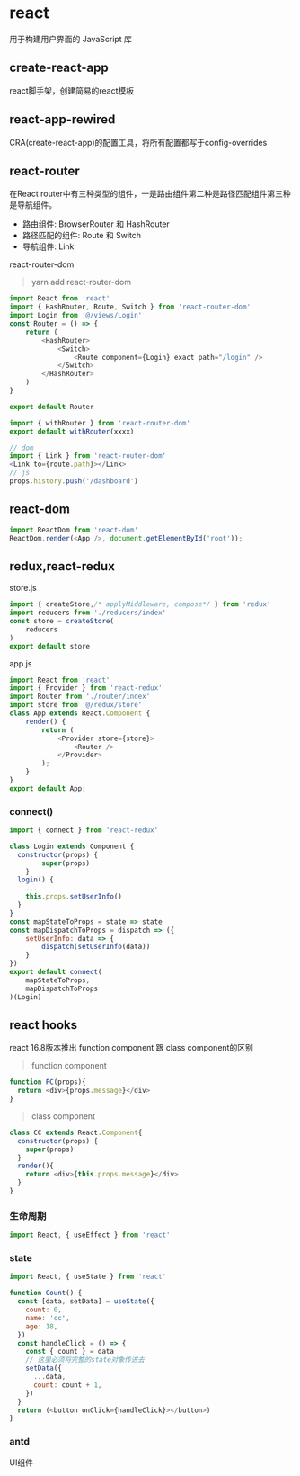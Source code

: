 # react
用于构建用户界面的 JavaScript 库
## create-react-app
react脚手架，创建简易的react模板

## react-app-rewired
CRA(create-react-app)的配置工具，将所有配置都写于config-overrides

## react-router
在React router中有三种类型的组件，一是路由组件第二种是路径匹配组件第三种是导航组件。
- 路由组件: BrowserRouter 和 HashRouter
- 路径匹配的组件: Route 和 Switch 
- 导航组件: Link

react-router-dom
> yarn add react-router-dom

```js
import React from 'react'
import { HashRouter, Route, Switch } from 'react-router-dom'
import Login from '@/views/Login'
const Router = () => {
	return (
		<HashRouter>
			<Switch>
				<Route component={Login} exact path="/login" />
			</Switch>
		</HashRouter>
	)
}

export default Router
```

```js
import { withRouter } from 'react-router-dom' 
export default withRouter(xxxx)

// dom
import { Link } from 'react-router-dom'
<Link to={route.path}></Link>
// js
props.history.push('/dashboard')
```


## react-dom
```js
import ReactDom from 'react-dom'
ReactDom.render(<App />, document.getElementById('root'));
```

## redux,react-redux
store.js
```js
import { createStore,/* applyMiddleware, compose*/ } from 'redux'
import reducers from './reducers/index'
const store = createStore(
	reducers
)
export default store
```
app.js
```js
import React from 'react'
import { Provider } from 'react-redux'
import Router from './router/index'
import store from '@/redux/store'
class App extends React.Component {
	render() {
		return (
			<Provider store={store}>
				<Router />
			</Provider>
		);
	}
}
export default App;
```
### connect()
```js
import { connect } from 'react-redux'

class Login extends Component {
  constructor(props) {
		super(props)
	}
  login() {
    ...
    this.props.setUserInfo()
  }
}
const mapStateToProps = state => state
const mapDispatchToProps = dispatch => ({
	setUserInfo: data => {
		dispatch(setUserInfo(data))
	}
})
export default connect(
	mapStateToProps,
	mapDispatchToProps
)(Login)
```

## react hooks
react 16.8版本推出
function component 跟 class component的区别
> function component
```js
function FC(props){
  return <div>{props.message}</div>
}
```
> class component
```js
class CC extends React.Component{
  constructor(props) {
    super(props)
  }
  render(){
    return <div>{this.props.message}</div>
  }
}
```

### 生命周期
```js
import React, { useEffect } from 'react'
```
### state
```js
import React, { useState } from 'react'
```
```js
function Count() {
  const [data, setData] = useState({
    count: 0,
    name: 'cc',
    age: 18,
  })
  const handleClick = () => {
    const { count } = data
    // 这里必须将完整的state对象传进去
    setData({
      ...data,
      count: count + 1,
    })
  }
  return (<button onClick={handleClick}></button>)
}
```

### antd
UI组件
